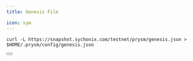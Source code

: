 ```yaml
---
title: Genesis File

icon: sym
---
```


<div class="code-block-wrapper">
  <pre><code>curl -L https://snapshot.sychonix.com/testnet/prysm/genesis.json > $HOME/.prysm/config/genesis.json</code></pre>
  <button class="copy-btn"><i class="fas fa-copy"></i></button>
</div>
